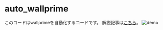 # auto_wallprime
このコードはwallprimeを自動化するコードです。
解説記事は[こちら](https://qiita.com/taxfree_python/items/4573ee4b83a73387e58e)。
![demo](https://raw.githubusercontent.com/wiki/taxfree-python/auto_wallprime/demo.gif)
